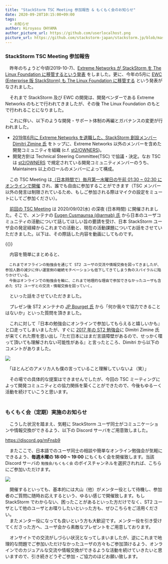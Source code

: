 ```yaml
---
title: "StackStorm TSC Meeting 参加報告 & もくもく会のお知らせ"
date: 2020-09-28T10:15:00+09:00
tags:
  - お知らせ
author: Hiroyasu OHYAMA
author_picture_url: https://github.com/userlocalhost.png
picture_url: https://github.com/stackstorm-japan/stackstorm.jp/blob/master/static/img/20200928/thumbnail.png?raw=true
---
```

### StackStorm TSC Meeting 参加報告

　昨年のちょうど今頃(2019-10-7)、[Extreme Networks が StackStorm を The Linux Foundation に移管するという発表](https://investor.extremenetworks.com/news-releases/news-release-details/extreme-networks-transitions-stackstorm-linux-foundation) をしました。更に、今年の5月に [EWC (Enterprise 版 StackStorm) も The Linux Foundation に移管する](https://stackstorm.com/2020/05/27/extreme-networks-donates-ewc-to-linux-foundation/) という発表がなされました。

　それまで StackStorm 及び EWC の開発は、開発ベンダーである Extreme Networks のもとで行われてきましたが、その後 The Linux Foundation のもとで行われることになりました。

　これに伴い、以下のような開発・サポート体制の再編とガバナンスの変更が行われました。

* [2019年6月に Extreme Networks を退職した、StackStorm 創設メンバー Dimitri Zimine 氏](https://stackstorm.com/2019/06/06/dmitri-says-good-bye/) をトップに、Extreme Networks 以外のメンバーを含めた開発コミュニティを組織 (c.f. [st2/OWNERS](https://github.com/StackStorm/st2/blob/master/OWNERS.md))。
* 開発方針は Technical Steering Committee(TSC) で協議・決定。なお TSC は [st2/OWNERS](https://github.com/StackStorm/st2/blob/master/OWNERS.md) で規定されている開発コミュニティメンバーのうち、Maintainers 以上のロールのメンバーによって構成。

　この TSC Meeting は[（日本時間で）毎月第一水曜日の午前 01:30 ~ 02:30 にオンラインで開催](https://github.com/StackStorm/discussions/issues/33) され、誰でも自由に参加することができます（TSC メンバー以外の発言は制限されているため、もしご参加される際はマイクの設定をミュートにしてご参加ください）。

　[前回の TSC Meeting](https://github.com/StackStorm/discussions/issues/47) は 2020/09/02(水) の深夜 (日本時間) に開催されました。そこで、メンテナの [Eugen Cusmaunsa (@armab) 氏](https://github.com/armab) から日本のユーザコミュニティの活動について話してほしい旨の要請を受け、日本 StackStorm ユーザ会の発足経緯からこれまでの活動と、現在の活動課題についてお話をさせていただきました。以下は、その際話した内容を動画にしてものです。

{{<youtube VuF3hKA4m9Q >}}

　内容を簡単にまとめると、

```
　これまでオフラインの勉強会を通じて ST2 ユーザの交流や情報交換を図ってきましたが、参加人数の減少に伴い運営側の継続モチベーションも低下してきてしまう負のスパイラルに陥りかけている。
　今後はオンラインでの勉強会を軸に、これまで地理的な理由で参加できなかったユーザも含めた ST2 ユーザとの交流・情報交換を図っていく。
```

　といった話をさせていただきました。  

　プレゼン後 ST2 メンテナの [JP Bourget 氏](https://github.com/punkrokk) から「何か我々で協力できることはないか」といった質問を頂きました。

　これに対して『日本の勉強会にオンラインで参加してもらえると嬉しいかも』と口走ってしまいましたが、すぐに [2017 年の ST2 勉強会](https://connpass.com/event/52313/)に Dimitri Zimine 氏が来てくれた際を思い出し『ただ日本にはまだ言語障壁があるので、せっかく喋って頂いても理解されない可能性がある』と言ったところ、Dimitri から以下のコメントがありました。

![](https://github.com/stackstorm-japan/stackstorm.jp/blob/master/static/img/20200928/dimitri_message.png?raw=true)

　「ほとんどのアメリカ人も僕の言っていること理解していないよ（笑）」

　その場での具体的な提案はできませんでしたが、今回の TSC ミーティングによって開発コミュニティとの協力関係を築くことができたので、今後もゆるーく活動を続けていこうと思います。
　  
　  

### もくもく会（定期）実施のお知らせ

　こうした状況を踏まえ、気軽に StackStorm ユーザ同士がコミュニケーションや情報交換ができるよう、以下の Discord サーバをご用意致しました。

https://discord.gg/mFnsb9

　またここで、日本語でのユーザ同士の相談や簡単なオンライン勉強会が気軽にできるよう、**毎週木曜の 18:00 ~ 19:00** にもくもく会を開催致します。当該 Discord サーバの `勉強会/もくもく会` のボイスチャンネルを選択されれば、こちらにご参加いただけます。

![](https://github.com/stackstorm-japan/stackstorm.jp/blob/master/static/img/20200928/discord_ss.png?raw=true)

　開催するといっても、基本的には大山（他）がメンター役として待機し、参加者のご質問に随時お応えするという、ゆるい感じで開催致します。もし StackStorm でわからない、困ったことがあるといった方だけでなく、ST2 ユーザとして他のユーザとお喋りしたいといった方も、ぜひこちらをご活用ください。  
　またメンター役になっても良いという方も大歓迎です。メンター役を引き受けてくださった方へ、ユーザ会から素敵なプレゼントをご用意しております。

　オンサイトでの交流がしづらい状況となってしまいましたが、逆にこれまで地理的な問題でご参加いただけなかったユーザの方々もご参加頂けるよう、オンラインでのカジュアルな交流や情報交換ができるような活動を続けていきたいと思いますので、引き続きどうぞご参加・ご協力のほどお願い致します。
